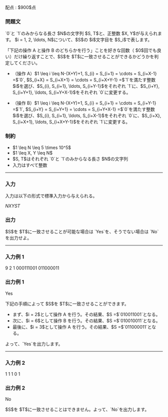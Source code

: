 
<div>

<span>

<span>

<p>
配点 : $900$点
</p>

<div>

<section>

### **問題文**

<p>
`0`と `1`のみからなる長さ $N$の文字列 $S, T$と、正整数 $X, Y$が与えられます。
$i = 1, 2, \ldots, N$について、$S$の $i$文字目を $S_i$で表します。
</p>

<p>
「下記の操作 A と操作 B のどちらかを行う」ことを好きな回数（ $0$回でも良い）だけ繰り返すことで、$S$を $T$に一致させることができるかどうかを判定してください。
</p>

<ul>

<li>

<p>
（操作 A）$1 \leq i \leq N-(X+Y)+1, S_{i} = S_{i+1} = \cdots = S_{i+X-1} =$`0`, $S_{i+X} = S_{i+X+1} = \cdots = S_{i+X+Y-1} =$`1`を満たす整数 $i$を選び、$S_{i}, S_{i+1}, \ldots, S_{i+Y-1}$をそれぞれ `1`に、$S_{i+Y}, S_{i+Y+1}, \ldots, S_{i+Y+X-1}$をそれぞれ `0`に変更する。
</p>

</li>

<li>

<p>
（操作 B）$1 \leq i \leq N-(X+Y)+1, S_{i} = S_{i+1} = \cdots = S_{i+Y-1} =$`1`, $S_{i+Y} = S_{i+Y+1} = \cdots = S_{i+Y+X-1} =$`0`を満たす整数 $i$を選び、$S_{i}, S_{i+1}, \ldots, S_{i+X-1}$をそれぞれ `0`に、$S_{i+X}, S_{i+X+1}, \ldots, S_{i+X+Y-1}$をそれぞれ `1`に変更する。
</p>

</li>

</ul>

</section>

</div>

<div>

<section>

### **制約**

<ul>

<li>
$1 \leq N \leq 5 \times 10^5$
</li>

<li>
$1 \leq X, Y \leq N$
</li>

<li>
$S, T$はそれぞれ `0`と `1`のみからなる長さ $N$の文字列
</li>

<li>
入力はすべて整数
</li>

</ul>

</section>

</div>

---

<div>

<div>

<section>

### **入力**

<p>
入力は以下の形式で標準入力から与えられる。
</p>

<div>

$N$$X$$Y$$S$$T$
</div>

</section>

</div>

<div>

<section>

### **出力**

<p>
$S$を $T$に一致させることが可能な場合は `Yes`を、そうでない場合は `No`を出力せよ。
</p>

</section>

</div>

</div>

---

<div>

<section>

### **入力例 1**

<div>

9 2 1
000111001
011000011

</div>

</section>

</div>

<div>

<section>

### **出力例 1**

<div>

Yes

</div>

<p>
下記の手順によって $S$を $T$に一致させることができます。
</p>

<ul>

<li>
まず、$i = 2$として操作 A を行う。その結果、$S =$`010011001`となる。
</li>

<li>
次に、$i = 6$として操作 B を行う。その結果、$S =$`010010011`となる。
</li>

<li>
最後に、$i = 3$として操作 A を行う。その結果、$S =$`011000011`となる。
</li>

</ul>

<p>
よって、`Yes`を出力します。
</p>

</section>

</div>

---

<div>

<section>

### **入力例 2**

<div>

1 1 1
0
1

</div>

</section>

</div>

<div>

<section>

### **出力例 2**

<div>

No

</div>

<p>
$S$を $T$に一致させることはできません。よって、`No`を出力します。
</p>

</section>

</div>

</span>

</span>

</div>
